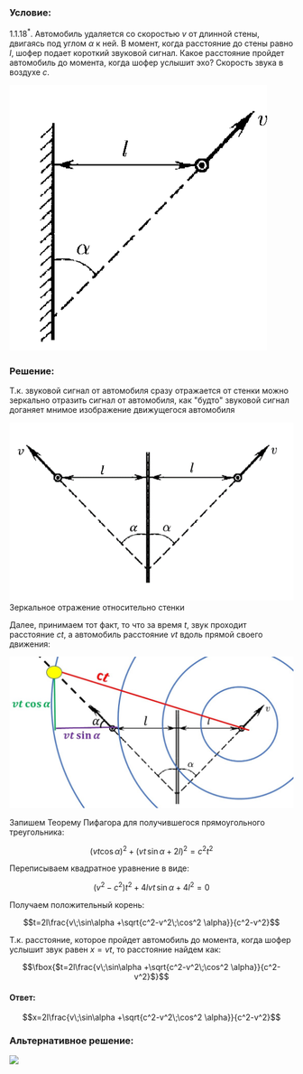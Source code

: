 ###  Условие: 

$1.1.18^*.$ Автомобиль удаляется со скоростью $v$ от длинной стены, двигаясь под углом $\alpha$ к ней. В момент, когда расстояние до стены равно $l$, шофер подает короткий звуковой сигнал. Какое расстояние пройдет автомобиль до момента, когда шофер услышит эхо? Скорость звука в воздухе $c$. 

![ К задаче 1.1.18 |457x471, 31%](../../img/1.1.18/statement.png)

###  Решение: 

Т.к. звуковой сигнал от автомобиля сразу отражается от стенки можно зеркально отразить сигнал от автомобиля, как "будто" звуковой сигнал доганяет мнимое изображение движущегося автомобиля 

![ Зеркальное отражение относительно стенки |794x498, 59%](../../img/1.1.18/Mirror.png)  Зеркальное отражение относительно стенки 

Далее, принимаем тот факт, то что за время $t$, звук проходит расстояние $ct$, а автомобиль расстояние $vt$ вдоль прямой своего движения: 

![|1105x587, 67%](../../img/1.1.18/sol.jpg) 

Запишем Теорему Пифагора для получившегося прямоугольного треугольника: 

$$(vt\cos\alpha )^2+(vt\,\sin\alpha + 2l)^2 = c^2t^2$$ 

Переписываем квадратное уравнение в виде: 

$$(v^2-c^2)t^2 + 4lvt\,\sin\alpha + 4l^2= 0$$ 

Получаем положительный корень: 

$$t=2l\frac{v\;\sin\alpha +\sqrt{c^2-v^2\;\cos^2 \alpha}}{c^2-v^2}$$ 

Т.к. расстояние, которое пройдет автомобиль до момента, когда шофер услышит звук равен $x=vt$, то расстояние найдем как: 

$$\fbox{$t=2l\frac{v\;\sin\alpha +\sqrt{c^2-v^2\;\cos^2 \alpha}}{c^2-v^2}$}$$ 

####  Ответ: 

$$x=2l\frac{v\;\sin\alpha +\sqrt{c^2-v^2\;\cos^2 \alpha}}{c^2-v^2}$$

###  Альтернативное решение: 

![](https://www.youtube.com/embed/-YV-AxcjINM)   

